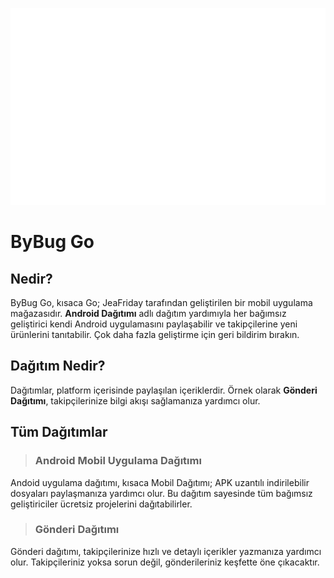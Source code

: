 ![alt](https://github.com/JeaFrid/ByBugGo/blob/main/AssetsGlobal/GoLogo.png?raw=true)
#  ByBug Go
## Nedir?
ByBug Go, kısaca Go; JeaFriday tarafından geliştirilen bir mobil uygulama mağazasıdır. **Android Dağıtımı** adlı dağıtım yardımıyla her bağımsız geliştirici kendi Android uygulamasını paylaşabilir ve takipçilerine yeni ürünlerini tanıtabilir. Çok daha fazla geliştirme için geri bildirim bırakın.
## Dağıtım Nedir?
Dağıtımlar, platform içerisinde paylaşılan içeriklerdir. Örnek olarak **Gönderi Dağıtımı**, takipçilerinize bilgi akışı sağlamanıza yardımcı olur.
## Tüm Dağıtımlar
> ### Android Mobil Uygulama Dağıtımı

Andoid uygulama dağıtımı, kısaca Mobil Dağıtımı; APK uzantılı indirilebilir dosyaları paylaşmanıza yardımcı olur. Bu dağıtım sayesinde tüm bağımsız geliştiriciler ücretsiz projelerini dağıtabilirler.

> ### Gönderi Dağıtımı

Gönderi dağıtımı, takipçilerinize hızlı ve detaylı içerikler yazmanıza yardımcı olur. Takipçileriniz yoksa sorun değil, gönderileriniz keşfette öne çıkacaktır.
